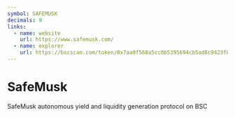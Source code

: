 ```yaml
---
symbol: SAFEMUSK
decimals: 9
links:
  - name: website
    url: https://www.safemusk.com/
  - name: explorer
    url: https://bscscan.com/token/0x7aa0f568a5cc0b5395694cb5ad8c9423f8c41a80
---
```


# SafeMusk

SafeMusk autonomous yield and liquidity generation protocol on BSC
